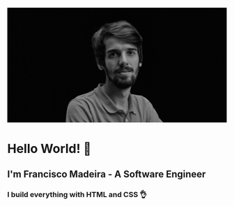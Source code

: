 ![](./pic.jpg)

# Hello World! 👋
## I'm **Francisco Madeira** - A Software Engineer
### I build everything with HTML and CSS 👌